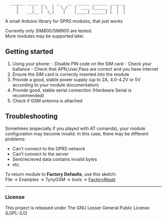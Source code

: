 ```
  _______ _____ __   _ __   __  ______ _______ _______
     |      |   | \  |   \_/   |  ____ |______ |  |  |
     |    __|__ |  \_|    |    |_____| ______| |  |  |

```

A small Arduino library for GPRS modules, that just works

Currently only SIM800/SIM900 are tested.  
More modules may be supported later.

## Getting started

  1. Using your phone:
    - Disable PIN code on the SIM card
    - Check your ballance
    - Check that APN,User,Pass are correct and you have internet
  2. Ensure the SIM card is correctly inserted into the module
  3. Provide a good, stable power supply (up to 2A, 4.0-4.2V or 5V according to your module documentation)
  4. Provide good, stable serial connection
     (Hardware Serial is recommended)
  5. Check if GSM antenna is attached

## Troubleshooting

Sometimes (especially if you played with AT comands), your module configuration may become invalid.
In this case, there may be different problems:

 * Can't connect to the GPRS network
 * Can't connect to the server
 * Sent/recieved data contains invalid bytes
 * etc.

To return module to **Factory Defaults**, use this sketch:  
  File -> Examples -> TynyGSM -> tools -> [FactoryReset](https://github.com/vshymanskyy/TinyGSM/blob/master/tools/FactoryReset/FactoryReset.ino)

__________

### License
This project is released under
The GNU Lesser General Public License (LGPL-3.0)
